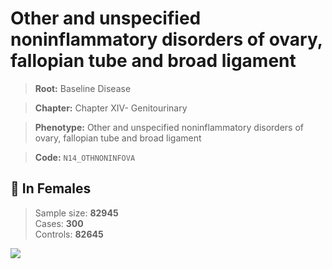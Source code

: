 # Other and unspecified noninflammatory disorders of ovary, fallopian tube and broad ligament

> **Root:** Baseline Disease  

> **Chapter:** Chapter XIV- Genitourinary  

> **Phenotype:** Other and unspecified noninflammatory disorders of ovary, fallopian tube and broad ligament  

> **Code:** `N14_OTHNONINFOVA`

## 👩 In Females  
> Sample size: **82945**  
> Cases: **300**  
> Controls: **82645**
<img src="/Disease/Figures/ALL/Incidence/N14_OTHNONINFOVA.png"/>
<CsvTable src="/Disease/Data/ALL/Incidence/COX_N14_OTHNONINFOVA.csv" label="🔍 View full results" />
